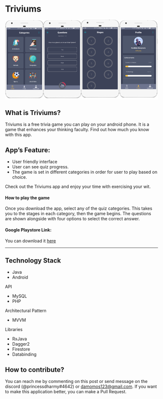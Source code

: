 # Triviums

![](https://raw.githubusercontent.com/princessdharmy/triviums/master/image.png?token=AaF3zTJ623sHTTOeWCj_MlAjlovxCOYHks5b8qLiwA%3D%3D)

## What is Triviums?
Triviums is a free trivia game you can play on your android phone. It is a game that enhances your thinking faculty. 
Find out how much you know with this app.

## App’s Feature:
* User friendly interface
* User can see quiz progress. 
* The game is set in different categories in order for user to play based on choice. 

Check out the Triviums app and enjoy your time with exercising your wit.

#### How to play the game
Once you download the app, select any of the quiz categories. This takes you to the stages in each category, then the game begins. 
The questions are shown alongside with four options to select the correct answer. 

#### Google Playstore Link:
You can download it [here](https://play.google.com/store/apps/details?id=com.app.horizon)
***
## Technology Stack
* Java
* Android

API
* MySQL
* PHP

Architectural Pattern
* MVVM

Libraries
* RxJava
* Dagger2
* Firestore
* Databinding

## How to contribute?
You can reach me by commenting on this post or send message on the discord (@princessdharmy#4642) or damomos123@gmail.com. If you want to make this application better, you can make a Pull Request.
